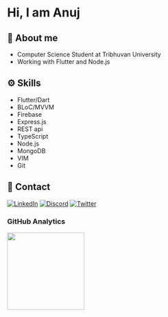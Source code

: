 # Hi, I am Anuj

## 📖 About me

- Computer Science Student at Tribhuvan University
- Working with Flutter and Node.js

## ⚙️ Skills

- Flutter/Dart
- BLoC/MVVM
- Firebase
- Express.js
- REST api
- TypeScript
- Node.js
- MongoDB
- VIM
- Git

## 🤙 Contact

[![LinkedIn](https://img.shields.io/badge/LinkedIn-0077B5?style=for-the-badge&logo=linkedin&logoColor=white)](https://www.linkedin.com/in/anuj-dhungana-a1535b227/)
[![Discord](https://img.shields.io/badge/Discord-7289DA?style=for-the-badge&logo=discord&logoColor=white)](https://discordapp.com/users/527842204396552202)
[![Twitter](https://img.shields.io/badge/Twitter-1DA1F2?style=for-the-badge&logo=twitter&logoColor=white)](https://twitter.com/theanuz)

### GitHub Analytics

<p>
  <a href="https://github.com/EDR3X">
    <img height="180em" src="https://github-readme-stats-eight-theta.vercel.app/api/top-langs/?username=EDR3X&layout=compact&langs_count=8&theme=radical&hide=jupyter%20notebook"/>
  </a>
</p>
